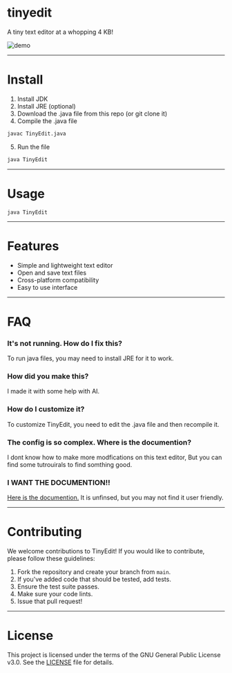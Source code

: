 # tinyedit
A tiny text editor at a whopping 4 KB!

![demo](https://github.com/user-attachments/assets/1b8201b8-c351-4693-84ae-a0f1391b2da2)

***

# Install

1. Install JDK
2. Install JRE (optional)
3. Download the .java file from this repo (or git clone it)
4. Compile the .java file
```sh
javac TinyEdit.java
```
5. Run the file
```sh
java TinyEdit
```

***

# Usage
```
java TinyEdit
```

***

# Features

- Simple and lightweight text editor
- Open and save text files
- Cross-platform compatibility
- Easy to use interface

***

# FAQ

### It's not running. How do I fix this?

To run java files, you may need to install JRE for it to work.

### How did you make this?

I made it with some help with AI.

### How do I customize it?

To customize TinyEdit, you need to edit the .java file and then recompile it.

### The config is so complex. Where is the documention?

I dont know how to make more modfications on this text editor, But you can find some tutrouirals to find somthing good.

### I WANT THE DOCUMENTION!!
[Here is the documention.](https://github.com/bingus912/tinyedit/wiki) It is unfinsed, but you may not find it user friendly.

***

# Contributing

We welcome contributions to TinyEdit! If you would like to contribute, please follow these guidelines:

1. Fork the repository and create your branch from `main`.
2. If you've added code that should be tested, add tests.
3. Ensure the test suite passes.
4. Make sure your code lints.
5. Issue that pull request!

***

# License

This project is licensed under the terms of the GNU General Public License v3.0. See the [LICENSE](LICENSE) file for details.
